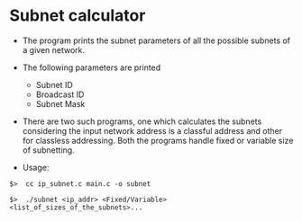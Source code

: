 # Subnet calculator

* The program prints the subnet parameters of all the possible subnets of a given network.

* The following parameters are printed
    + Subnet ID
    + Broadcast ID
    + Subnet Mask

* There are two such programs, one which calculates the subnets considering the input network address is a classful address and other for classless addressing. Both the programs handle fixed or variable size of subnetting.

* Usage:
```
$>  cc ip_subnet.c main.c -o subnet

$>  ./subnet <ip_addr> <Fixed/Variable> <list_of_sizes_of_the_subnets>...

```